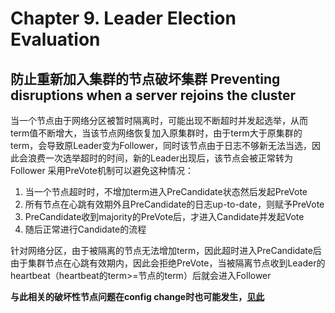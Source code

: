 # Chapter 9. Leader Election Evaluation

## 防止重新加入集群的节点破坏集群 Preventing disruptions when a server rejoins the cluster

当一个节点由于网络分区被暂时隔离时，可能出现不断超时并发起选举，从而term值不断增大，当该节点网络恢复加入原集群时，由于term大于原集群的term，会导致原Leader变为Follower，同时该节点由于日志不够新无法当选，因此会浪费一次选举超时的时间，新的Leader出现后，该节点会被正常转为Follower
采用PreVote机制可以避免这种情况：

1. 当一个节点超时时，不增加term进入PreCandidate状态然后发起PreVote
2. 所有节点在心跳有效期外且PreCandidate的日志up-to-date，则赋予PreVote
3. PreCandidate收到majority的PreVote后，才进入Candidate并发起Vote
4. 随后正常进行Candidate的流程

针对网络分区，由于被隔离的节点无法增加term，因此超时进入PreCandidate后由于集群节点在心跳有效期内，因此会拒绝PreVote，当被隔离节点收到Leader的heartbeat（heartbeat的term>=节点的term）后就会进入Follower

**与此相关的破坏性节点问题在config change时也可能发生，[见此](04.Cluster_Membership_Change.md#3-破坏性的节点-disruptive-servers)**
